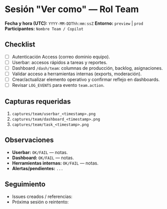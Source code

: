 # Sesión "Ver como" — Rol Team

**Fecha y hora (UTC):** `YYYY-MM-DDThh:mm:ssZ`
**Entorno:** `preview` | `prod`
**Participantes:** `Nombre Team / Copilot`

## Checklist
- [ ] Autenticación Access (correo dominio equipo).
- [ ] Userbar: accesos rápidos a tareas y reportes.
- [ ] Dashboard `/dash/team`: columnas de producción, backlog, asignaciones.
- [ ] Validar acceso a herramientas internas (exports, moderación).
- [ ] Crear/actualizar elemento operativo y confirmar reflejo en dashboards.
- [ ] Revisar `LOG_EVENTS` para evento `team.action`.

## Capturas requeridas
1. `captures/team/userbar_<timestamp>.png`
2. `captures/team/dashboard_<timestamp>.png`
3. `captures/team/task_<timestamp>.png`

## Observaciones
- **Userbar:** `OK/FAIL` — notas.
- **Dashboard:** `OK/FAIL` — notas.
- **Herramientas internas:** `OK/FAIL` — notas.
- **Alertas/pendientes:** `...`

## Seguimiento
- Issues creados / referencias:
- Próxima sesión o reintento:
